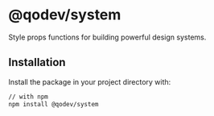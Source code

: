 # @qodev/system

Style props functions for building powerful design systems.

## Installation

Install the package in your project directory with:

```sh
// with npm
npm install @qodev/system

```
